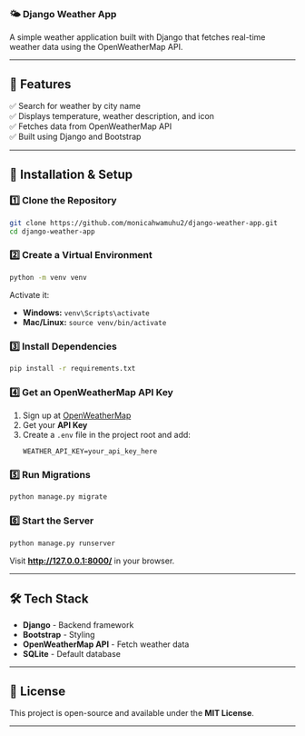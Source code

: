 

### **🌤 Django Weather App**  
A simple weather application built with Django that fetches real-time weather data using the OpenWeatherMap API.  

---

## **📌 Features**
✅ Search for weather by city name  
✅ Displays temperature, weather description, and icon  
✅ Fetches data from OpenWeatherMap API  
✅ Built using Django and Bootstrap  

---

## **🚀 Installation & Setup**
### **1️⃣ Clone the Repository**
```bash
git clone https://github.com/monicahwamuhu2/django-weather-app.git
cd django-weather-app
```

### **2️⃣ Create a Virtual Environment**
```bash
python -m venv venv
```
Activate it:  
- **Windows:** `venv\Scripts\activate`  
- **Mac/Linux:** `source venv/bin/activate`

### **3️⃣ Install Dependencies**
```bash
pip install -r requirements.txt
```

### **4️⃣ Get an OpenWeatherMap API Key**
1. Sign up at [OpenWeatherMap](https://openweathermap.org/)  
2. Get your **API Key**  
3. Create a `.env` file in the project root and add:
   ```
   WEATHER_API_KEY=your_api_key_here
   ```

### **5️⃣ Run Migrations**
```bash
python manage.py migrate
```

### **6️⃣ Start the Server**
```bash
python manage.py runserver
```
Visit **http://127.0.0.1:8000/** in your browser.

---



## **🛠 Tech Stack**
- **Django** - Backend framework  
- **Bootstrap** - Styling  
- **OpenWeatherMap API** - Fetch weather data  
- **SQLite** - Default database  

---

## **📜 License**
This project is open-source and available under the **MIT License**.

---

